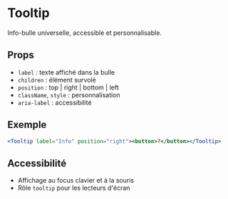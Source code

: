# Tooltip

Info-bulle universelle, accessible et personnalisable.

## Props
- `label` : texte affiché dans la bulle
- `children` : élément survolé
- `position` : top | right | bottom | left
- `className`, `style` : personnalisation
- `aria-label` : accessibilité

## Exemple
```jsx
<Tooltip label="Info" position="right"><button>?</button></Tooltip>
```

## Accessibilité
- Affichage au focus clavier et à la souris
- Rôle `tooltip` pour les lecteurs d'écran 